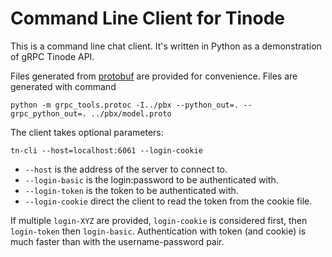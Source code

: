 # Command Line Client for Tinode

This is a command line chat client. It's written in Python as a demonstration of gRPC Tinode API.

Files generated from [protobuf](../pbx/model.proto) are provided for convenience. Files are generated with command
```
python -m grpc_tools.protoc -I../pbx --python_out=. --grpc_python_out=. ../pbx/model.proto
```

The client takes optional parameters:
```
tn-cli --host=localhost:6061 --login-cookie
```

 * `--host` is the address of the server to connect to.
 * `--login-basic` is the login:password to be authenticated with.
 * `--login-token` is the token to be authenticated with.
 * `--login-cookie` direct the client to read the token from the cookie file.

 If multiple `login-XYZ` are provided, `login-cookie` is considered first, then `login-token` then `login-basic`. Authentication with token (and cookie) is much faster than with the username-password pair.
